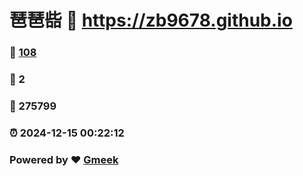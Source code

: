 # 琶琶啙 :link: https://zb9678.github.io 
### :page_facing_up: [108](https://zb9678.github.io/tag.html) 
### :speech_balloon: 2 
### :hibiscus: 275799 
### :alarm_clock: 2024-12-15 00:22:12 
### Powered by :heart: [Gmeek](https://github.com/Meekdai/Gmeek)
